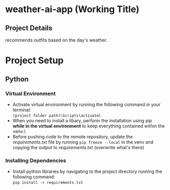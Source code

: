 # weather-ai-app (Working Title)

## Project Details
recommends outfits based on the day's weather.

# Project Setup

## Python

### Virtual Environment
- Activate virtual environment by running the following command in your terminal:\
  `(project folder path)\Scripts\activate`\
- When you need to install a libary, perform the installation using pip **while in the virtual environment** to keep everything contained within the venv.\
- Before pushing code to the remote repository, update the *requirements.txt* file by running `pip freeze --local` in the venv and copying the output to *requirements.txt* (overwrite what's there)

### Installing Dependencies 
- Install python libraries by navigating to the project directory running the following command:\
  `pip install -r requirements.txt`

